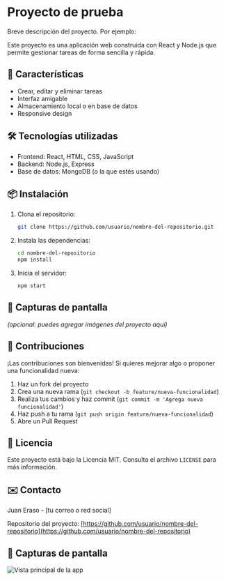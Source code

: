 # Proyecto de prueba

Breve descripción del proyecto. Por ejemplo:

Este proyecto es una aplicación web construida con React y Node.js que permite gestionar tareas de forma sencilla y rápida.

## 🚀 Características

- Crear, editar y eliminar tareas
- Interfaz amigable
- Almacenamiento local o en base de datos
- Responsive design

## 🛠️ Tecnologías utilizadas

- Frontend: React, HTML, CSS, JavaScript
- Backend: Node.js, Express
- Base de datos: MongoDB (o la que estés usando)

## 📦 Instalación

1. Clona el repositorio:
   ```bash
   git clone https://github.com/usuario/nombre-del-repositorio.git
   ```
2. Instala las dependencias:
   ```bash
   cd nombre-del-repositorio
   npm install
   ```
3. Inicia el servidor:
   ```bash
   npm start
   ```

## 📸 Capturas de pantalla

_(opcional: puedes agregar imágenes del proyecto aquí)_

## 🤝 Contribuciones

¡Las contribuciones son bienvenidas! Si quieres mejorar algo o proponer una funcionalidad nueva:

1. Haz un fork del proyecto
2. Crea una nueva rama (`git checkout -b feature/nueva-funcionalidad`)
3. Realiza tus cambios y haz commit (`git commit -m 'Agrega nueva funcionalidad'`)
4. Haz push a tu rama (`git push origin feature/nueva-funcionalidad`)
5. Abre un Pull Request

## 📄 Licencia

Este proyecto está bajo la Licencia MIT. Consulta el archivo `LICENSE` para más información.

## ✉️ Contacto

Juan Eraso - [tu correo o red social]

Repositorio del proyecto: [https://github.com/usuario/nombre-del-repositorio](https://github.com/usuario/nombre-del-repositorio)

## 📸 Capturas de pantalla

![Vista principal de la app](../equipotech/assets/Captura.PNG)
